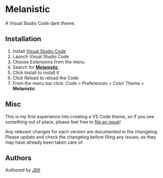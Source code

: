 # Melanistic
A Visual Studio Code dark theme.

## Installation
1. Install [Visual Studio Code](https://code.visualstudio.com/)
2. Launch Visual Studio Code
3. Choose Extensions from the menu
4. Search for **[Melanistic](https://marketplace.visualstudio.com/items?itemName=JEK.melanistic-dark-theme)**
5. Click Install to install it
6. Click Reload to reload the Code
7. From the menu bar click: Code > Preferences > Color Theme > **Melanistic**

## Misc
This is my first experience into creating a VS Code theme, so if you see something out of place, please feel free to [file an issue](https://github.com/Jekkow/melanistic-dark-theme/issues)!

Any relevant changes for each version are documented in the changelog. Please update and check the changelog before filing any issues, as they may have already been taken care of.

## Authors
Authored by [JEK](https://github.com/Jekkow)
